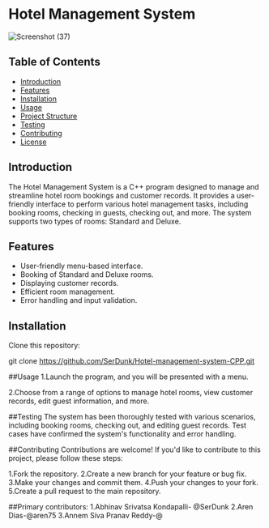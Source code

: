 # Hotel Management System
![Screenshot (37)](https://github.com/SerDunk/Hotel-management-system-CPP/assets/121254293/5ff2792a-4a02-497c-92f6-15cc5e7a6e21)

## Table of Contents

- [Introduction](#introduction)
- [Features](#features)
- [Installation](#installation)
- [Usage](#usage)
- [Project Structure](#project-structure)
- [Testing](#testing)
- [Contributing](#contributing)
- [License](#license)

## Introduction

The Hotel Management System is a C++ program designed to manage and streamline hotel room bookings and customer records. It provides a user-friendly interface to perform various hotel management tasks, including booking rooms, checking in guests, checking out, and more. The system supports two types of rooms: Standard and Deluxe.

## Features

- User-friendly menu-based interface.
- Booking of Standard and Deluxe rooms.
- Displaying customer records.
- Efficient room management.
- Error handling and input validation.

## Installation

 Clone this repository:

   git clone https://github.com/SerDunk/Hotel-management-system-CPP.git


##Usage
1.Launch the program, and you will be presented with a menu.



2.Choose from a range of options to manage hotel rooms, view customer records, edit guest information, and more.




##Testing
The system has been thoroughly tested with various scenarios, including booking rooms, checking out, and editing guest records. Test cases have confirmed the system's functionality and error handling.

##Contributing
Contributions are welcome! If you'd like to contribute to this project, please follow these steps:

1.Fork the repository.
2.Create a new branch for your feature or bug fix.
3.Make your changes and commit them.
4.Push your changes to your fork.
5.Create a pull request to the main repository.


##Primary contributors:
1.Abhinav Srivatsa Kondapalli- @SerDunk
2.Aren Dias-@aren75
3.Annem Siva Pranav Reddy-@


